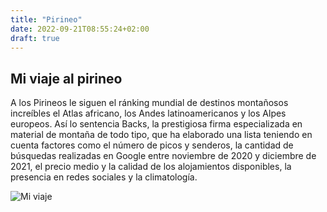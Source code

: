 ```yaml
---
title: "Pirineo"
date: 2022-09-21T08:55:24+02:00
draft: true
---
```


## Mi viaje al pirineo
A los Pirineos le siguen el ránking mundial de destinos montañosos increíbles el Atlas africano, los Andes latinoamericanos y los Alpes europeos. Así lo sentencia Backs, la prestigiosa firma especializada en material de montaña de todo tipo, que ha elaborado una lista teniendo en cuenta factores como el número de picos y senderos, la cantidad de búsquedas realizadas en Google entre noviembre de 2020 y diciembre de 2021, el precio medio y la calidad de los alojamientos disponibles, la presencia en redes sociales y la climatología.

![Mi viaje](https://phantom-elmundo.unidadeditorial.es/7da04ffbd8c3f5645d566832bee8280e/resize/746/f/webp/assets/multimedia/imagenes/2022/03/11/16469828113877.jpg)